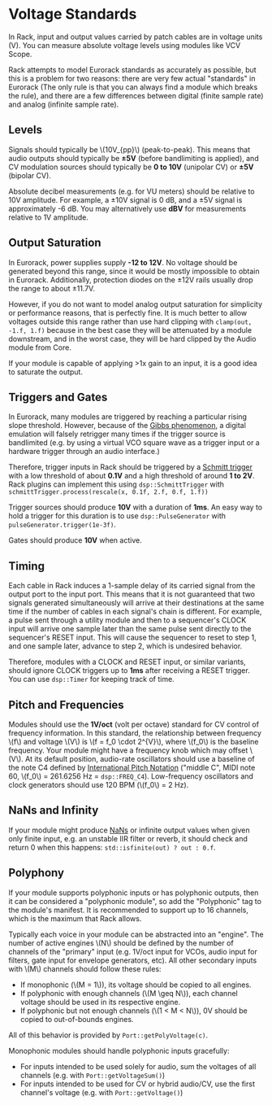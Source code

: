 # Voltage Standards

In Rack, input and output values carried by patch cables are in voltage units (V).
You can measure absolute voltage levels using modules like VCV Scope.

Rack attempts to model Eurorack standards as accurately as possible, but this is a problem for two reasons: there are very few actual "standards" in Eurorack (The only rule is that you can always find a module which breaks the rule), and there are a few differences between digital (finite sample rate) and analog (infinite sample rate).

## Levels

Signals should typically be \\(10V_{pp}\\) (peak-to-peak).
This means that audio outputs should typically be **±5V** (before bandlimiting is applied), and CV modulation sources should typically be **0 to 10V** (unipolar CV) or **±5V** (bipolar CV).

Absolute decibel measurements (e.g. for VU meters) should be relative to 10V amplitude.
For example, a ±10V signal is 0 dB, and a ±5V signal is approximately -6 dB.
You may alternatively use **dBV** for measurements relative to 1V amplitude.

## Output Saturation

In Eurorack, power supplies supply **-12 to 12V**.
No voltage should be generated beyond this range, since it would be mostly impossible to obtain in Eurorack.
Additionally, protection diodes on the ±12V rails usually drop the range to about ±11.7V.

However, if you do not want to model analog output saturation for simplicity or performance reasons, that is perfectly fine.
It is much better to allow voltages outside this range rather than use hard clipping with `clamp(out, -1.f, 1.f)` because in the best case they will be attenuated by a module downstream, and in the worst case, they will be hard clipped by the Audio module from Core.

If your module is capable of applying >1x gain to an input, it is a good idea to saturate the output.

## Triggers and Gates

In Eurorack, many modules are triggered by reaching a particular rising slope threshold.
However, because of the [Gibbs phenomenon](https://en.wikipedia.org/wiki/Gibbs_phenomenon), a digital emulation will falsely retrigger many times if the trigger source is bandlimited (e.g. by using a virtual VCO square wave as a trigger input or a hardware trigger through an audio interface.)

Therefore, trigger inputs in Rack should be triggered by a [Schmitt trigger](https://en.wikipedia.org/wiki/Schmitt_trigger) with a low threshold of about **0.1V** and a high threshold of around **1 to 2V**.
Rack plugins can implement this using `dsp::SchmittTrigger` with `schmittTrigger.process(rescale(x, 0.1f, 2.f, 0.f, 1.f))`

Trigger sources should produce **10V** with a duration of **1ms**.
An easy way to hold a trigger for this duration is to use `dsp::PulseGenerator` with `pulseGenerator.trigger(1e-3f)`.

Gates should produce **10V** when active.

## Timing

Each cable in Rack induces a 1-sample delay of its carried signal from the output port to the input port.
This means that it is not guaranteed that two signals generated simultaneously will arrive at their destinations at the same time if the number of cables in each signal's chain is different.
For example, a pulse sent through a utility module and then to a sequencer's CLOCK input will arrive one sample later than the same pulse sent directly to the sequencer's RESET input.
This will cause the sequencer to reset to step 1, and one sample later, advance to step 2, which is undesired behavior.

Therefore, modules with a CLOCK and RESET input, or similar variants, should ignore CLOCK triggers up to **1ms** after receiving a RESET trigger.
You can use `dsp::Timer` for keeping track of time.

## Pitch and Frequencies

Modules should use the **1V/oct** (volt per octave) standard for CV control of frequency information.
In this standard, the relationship between frequency \\(f\\) and voltage \\(V\\) is \\(f = f_0 \cdot 2^{V}\\), where \\(f_0\\) is the baseline frequency.
Your module might have a frequency knob which may offset \\(V\\).
At its default position, audio-rate oscillators should use a baseline of the note C4 defined by [International Pitch Notation](https://en.wikipedia.org/wiki/Scientific_pitch_notation) ("middle C", MIDI note 60, \\(f_0\\) = 261.6256 Hz = `dsp::FREQ_C4`).
Low-frequency oscillators and clock generators should use 120 BPM (\\(f_0\\) = 2 Hz).

## NaNs and Infinity

If your module might produce [NaNs](https://en.wikipedia.org/wiki/NaN) or infinite output values when given only finite input, e.g. an unstable IIR filter or reverb, it should check and return 0 when this happens: `std::isfinite(out) ? out : 0.f`.

## Polyphony

If your module supports polyphonic inputs or has polyphonic outputs, then it can be considered a "polyphonic module", so add the "Polyphonic" tag to the module's manifest.
It is recommended to support up to 16 channels, which is the maximum that Rack allows.

Typically each voice in your module can be abstracted into an "engine".
The number of active engines \\(N\\) should be defined by the number of channels of the "primary" input (e.g. 1V/oct input for VCOs, audio input for filters, gate input for envelope generators, etc).
All other secondary inputs with \\(M\\) channels should follow these rules:
- If monophonic (\\(M = 1\\)), its voltage should be copied to all engines.
- If polyphonic with enough channels (\\(M \geq N\\)), each channel voltage should be used in its respective engine.
- If polyphonic but not enough channels (\\(1 < M < N\\)), 0V should be copied to out-of-bounds engines.

All of this behavior is provided by `Port::getPolyVoltage(c)`.

Monophonic modules should handle polyphonic inputs gracefully:
- For inputs intended to be used solely for audio, sum the voltages of all channels (e.g. with `Port::getVoltageSum()`)
- For inputs intended to be used for CV or hybrid audio/CV, use the first channel's voltage (e.g. with `Port::getVoltage()`)
